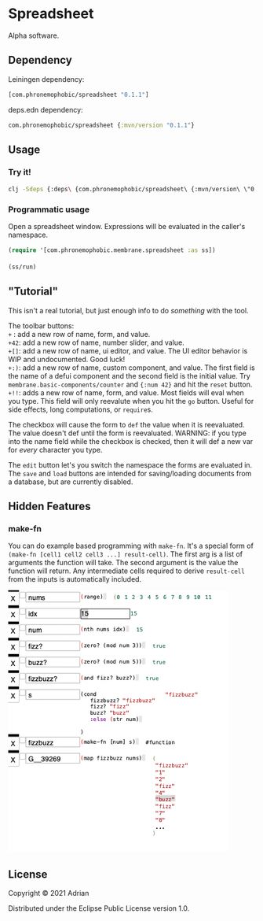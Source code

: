 # Spreadsheet

Alpha software.

## Dependency

Leiningen dependency:

```clojure
[com.phronemophobic/spreadsheet "0.1.1"]
```

deps.edn dependency:

```clojure
com.phronemophobic/spreadsheet {:mvn/version "0.1.1"}
```

## Usage

### Try it!

```sh
clj -Sdeps {:deps\ {com.phronemophobic/spreadsheet\ {:mvn/version\ \"0.1.1\"}}} -M -m com.phronemophobic.membrane.spreadsheet
```

### Programmatic usage

Open a spreadsheet window. Expressions will be evaluated in the caller's namespace.

```clojure
(require '[com.phronemophobic.membrane.spreadsheet :as ss])

(ss/run)
```

## "Tutorial"

This isn't a real tutorial, but just enough info to do _something_ with the tool.

The toolbar buttons:  
`+` : add a new row of name, form, and value.  
`+42`: add a new row of name, number slider, and value.  
`+[]`: add a new row of name, ui editor, and value. The UI editor behavior is WIP and undocumented. Good luck!  
`+:)`: add a new row of name, custom component, and value. The first field is the name of a defui component and the second field is the initial value. Try `membrane.basic-components/counter` and `{:num 42}` and hit the `reset` button.  
`+!!`: adds a new row of name, form, and value. Most fields will eval when you type. This field will only reevalute when you hit the `go` button. Useful for side effects, long computations, or `require`s.

The checkbox will cause the form to `def` the value when it is reevaluated. The value doesn't def until the form is reevaluated. WARNING: if you type into the name field while the checkbox is checked, then it will def a new var for _every_ character you type.


The `edit` button let's you switch the namespace the forms are evaluated in. The `save` and `load` buttons are intended for saving/loading documents from a database, but are currently disabled.

## Hidden Features

### make-fn

You can do example based programming with `make-fn`. It's a special form of `(make-fn [cell1 cell2 cell3 ...] result-cell)`. The first arg is a list of arguments the function will take. The second argument is the value the function will return. Any intermediate cells required to derive `result-cell` from the inputs is automatically included.

![make-fn example](/images/make-fn-example.png?raw=true) 

## License

Copyright © 2021 Adrian

Distributed under the Eclipse Public License version 1.0.
